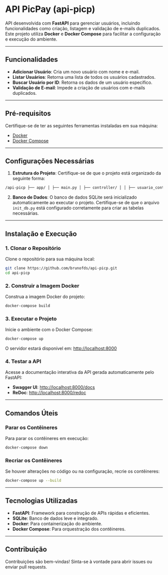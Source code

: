 # API PicPay (api-picp)

API desenvolvida com **FastAPI** para gerenciar usuários, incluindo funcionalidades como criação, listagem e validação de e-mails duplicados. Este projeto utiliza **Docker** e **Docker Compose** para facilitar a configuração e execução do ambiente.

---

## **Funcionalidades**
- **Adicionar Usuário**: Cria um novo usuário com nome e e-mail.
- **Listar Usuários**: Retorna uma lista de todos os usuários cadastrados.
- **Buscar Usuário por ID**: Retorna os dados de um usuário específico.
- **Validação de E-mail**: Impede a criação de usuários com e-mails duplicados.

---

## **Pré-requisitos**
Certifique-se de ter as seguintes ferramentas instaladas em sua máquina:
- [Docker](https://docs.docker.com/get-docker/)
- [Docker Compose](https://docs.docker.com/compose/install/)

---

## **Configurações Necessárias**
1. **Estrutura do Projeto**:
   Certifique-se de que o projeto está organizado da seguinte forma:
```bash
/api-picp ├── app/ │ ├── main.py │ ├── controller/ │ │ ├── usuario_controller.py │ ├── database/ │ │ ├── init_db.py │ ├── model/ │ │ ├── usuario_model.py │ └── ... ├── Dockerfile ├── docker-compose.yml ├── requirements.txt └── README.md
```

2. **Banco de Dados**:
O banco de dados SQLite será inicializado automaticamente ao executar o projeto. Certifique-se de que o arquivo `init_db.py` está configurado corretamente para criar as tabelas necessárias.

---

## **Instalação e Execução**

### **1. Clonar o Repositório**
Clone o repositório para sua máquina local:
```bash
git clone https://github.com/brunofds/api-picp.git
cd api-picp
```

### **2. Construir a Imagem Docker**
Construa a imagem Docker do projeto:
```bash
docker-compose build
```

### **3. Executar o Projeto**
Inicie o ambiente com o Docker Compose:
```bash
docker-compose up
```
O servidor estará disponível em: [http://localhost:8000](http://localhost:8000)

### **4. Testar a API**
Acesse a documentação interativa da API gerada automaticamente pelo FastAPI:
- **Swagger UI**: [http://localhost:8000/docs](http://localhost:8000/docs)
- **ReDoc**: [http://localhost:8000/redoc](http://localhost:8000/redoc)

---

## **Comandos Úteis**

### **Parar os Contêineres**
Para parar os contêineres em execução:
```bash
docker-compose down
```

### **Recriar os Contêineres**
Se houver alterações no código ou na configuração, recrie os contêineres:
```bash
docker-compose up --build
```

---

## **Tecnologias Utilizadas**
- **FastAPI**: Framework para construção de APIs rápidas e eficientes.
- **SQLite**: Banco de dados leve e integrado.
- **Docker**: Para containerização do ambiente.
- **Docker Compose**: Para orquestração dos contêineres.

---

## **Contribuição**
Contribuições são bem-vindas! Sinta-se à vontade para abrir issues ou enviar pull requests.
